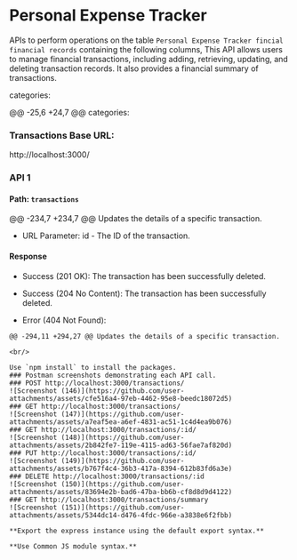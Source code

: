 # Personal Expense Tracker

APIs to perform operations on the table `Personal Expense Tracker fincial financial records` containing the following columns,
This API allows users to manage financial transactions, including adding, retrieving, updating, and deleting transaction records. It also provides a financial summary of transactions.

categories:                                    

@@ -25,6 +24,7 @@ categories:


### Transactions Base URL:
http://localhost:3000/
### API 1

#### Path: `transactions`
@@ -234,7 +234,7 @@ Updates the details of a specific transaction.
+ URL Parameter: id - The ID of the transaction.

#### Response
+ Success (201 OK): The transaction has been successfully deleted.
+ Success (204 No Content): The transaction has been successfully deleted.

+ Error (404 Not Found):
```
@@ -294,11 +294,27 @@ Updates the details of a specific transaction.

<br/>

Use `npm install` to install the packages.
### Postman screenshots demonstrating each API call.
### POST http://localhost:3000/transactions/
![Screenshot (146)](https://github.com/user-attachments/assets/cfe516a4-97eb-4462-95e8-beedc18072d5)
### GET http://localhost:3000/transactions/
![Screenshot (147)](https://github.com/user-attachments/assets/a7eaf5ea-a6ef-4831-ac51-1c4d4ea9b076)
### GET http://localhost:3000/transactions/:id/
![Screenshot (148)](https://github.com/user-attachments/assets/2b842fe7-119e-4115-ad63-56fae7af820d)
### PUT http://localhost:3000/transactions/:id/
![Screenshot (149)](https://github.com/user-attachments/assets/b767f4c4-36b3-417a-8394-612b83fd6a3e)
### DELETE http://localhost:3000/transactions/:id
![Screenshot (150)](https://github.com/user-attachments/assets/83694e2b-bad6-47ba-bb6b-cf8d8d9d4122)
### GET http://localhost:3000/transactions/summary
![Screenshot (151)](https://github.com/user-attachments/assets/5344dc14-d476-4fdc-966e-a3838e6f2fbb)

**Export the express instance using the default export syntax.**

**Use Common JS module syntax.**
